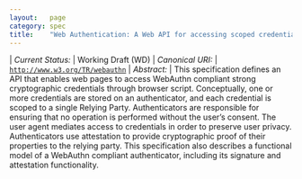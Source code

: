 ```yaml
---
layout:   page
category: spec
title:    "Web Authentication: A Web API for accessing scoped credentials"
---
```


| *Current Status:* | Working Draft (WD)
| *Canonical URI:* | [`http://www.w3.org/TR/webauthn`](http://www.w3.org/TR/webauthn)
| *Abstract:* | This specification defines an API that enables web pages to access WebAuthn compliant strong cryptographic credentials through browser script. Conceptually, one or more credentials are stored on an authenticator, and each credential is scoped to a single Relying Party. Authenticators are responsible for ensuring that no operation is performed without the user’s consent. The user agent mediates access to credentials in order to preserve user privacy. Authenticators use attestation to provide cryptographic proof of their properties to the relying party. This specification also describes a functional model of a WebAuthn compliant authenticator, including its signature and attestation functionality.